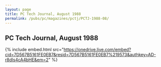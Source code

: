 ```yaml
---
layout: page
title: PC Tech Journal, August 1988
permalink: /pubs/pc/magazines/pctj/PCTJ-1988-08/
---
```


PC Tech Journal, August 1988
----------------------------

{% include embed.html src="https://onedrive.live.com/embed?cid=7D567B5161FE0EB7&resid=7D567B5161FE0EB7%219573&authkey=AD-r8dIs4cA4bHE&em=2" %}
